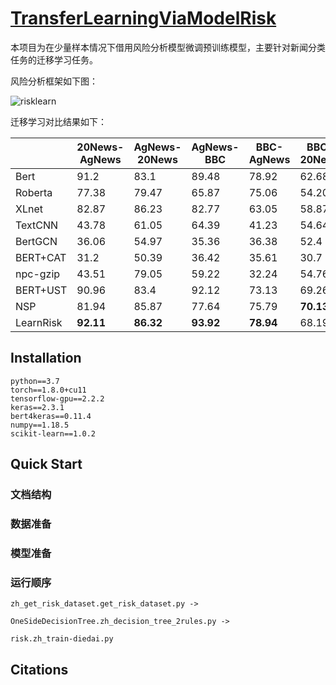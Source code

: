 # **[TransferLearningViaModelRisk](https://github.com/syjcomputer/TransferLearningViaModelRisk)**

本项目为在少量样本情况下借用风险分析模型微调预训练模型，主要针对新闻分类任务的迁移学习任务。

风险分析框架如下图：

![risklearn](D:\risk_for_text_cls_for_git\risklearn.png)

迁移学习对比结果如下：

|           | 20News-AgNews | AgNews-20News | AgNews-BBC | BBC-AgNews | BBC-20News | 20News-BBC |
| --------- | ------------- | ------------- | ---------- | ---------- | ---------- | ---------- |
| Bert      | 91.2          | 83.1          | 89.48      | 78.92      | 62.68      | 88.75      |
| Roberta   | 77.38         | 79.47         | 65.87      | 75.06      | 54.20      | 61.8       |
| XLnet     | 82.87         | 86.23         | 82.77      | 63.05      | 58.87      | 81.06      |
| TextCNN   | 43.78         | 61.05         | 64.39      | 41.23      | 54.64      | 38.79      |
| BertGCN   | 36.06         | 54.97         | 35.36      | 36.38      | 52.4       | 40.04      |
| BERT+CAT  | 31.2          | 50.39         | 36.42      | 35.61      | 30.7       | 44.5       |
| npc-gzip  | 43.51         | 79.05         | 59.22      | 32.24      | 54.76      | 46.45      |
| BERT+UST  | 90.96         | 83.4          | 92.12      | 73.13      | 69.26      | 70.93      |
| NSP       | 81.94         | 85.87         | 77.64      | 75.79      | **70.13**  | 91.69      |
| LearnRisk | **92.11**     | **86.32**     | **93.92**  | **78.94**  | 68.19      | **93.22**  |


## Installation

```
python==3.7
torch==1.8.0+cu11
tensorflow-gpu==2.2.2
keras==2.3.1
bert4keras==0.11.4
numpy==1.18.5
scikit-learn==1.0.2
```

## Quick Start

### 文档结构



### 数据准备



### 模型准备

### 运行顺序

```
zh_get_risk_dataset.get_risk_dataset.py -> 

OneSideDecisionTree.zh_decision_tree_2rules.py -> 

risk.zh_train-diedai.py
```

## Citations

```bibtex

```

